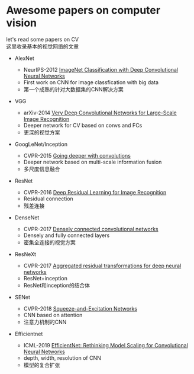 # Awesome papers on computer vision 
let's read some papers on CV  
这里收录基本的视觉网络的文章

* AlexNet
  * NeurIPS-2012 [ImageNet Classification with Deep Convolutional Neural Networks](https://proceedings.neurips.cc/paper/2012/file/c399862d3b9d6b76c8436e924a68c45b-Paper.pdf)
  * First work on CNN for image classfication with big data
  * 第一个成熟的针对大数据集的CNN解决方案
    
* VGG
  * arXiv-2014 [Very Deep Convolutional Networks for Large-Scale Image Recognition](https://www.cs.cmu.edu/~jeanoh/16-785/papers/simonyan-iclr2015-vgg.pdf)
  * Deeper network for CV based on convs and FCs
  * 更深的视觉方案

* GoogLeNet/Inception
  * CVPR-2015 [Going deeper with convolutions](https://www.cv-foundation.org/openaccess/content_cvpr_2015/papers/Szegedy_Going_Deeper_With_2015_CVPR_paper.pdf)
  * Deeper network based on multi-scale information fusion
  * 多尺度信息融合

* ResNet
  * CVPR-2016 [Deep Residual Learning for Image Recognition](https://openaccess.thecvf.com/content_cvpr_2016/papers/He_Deep_Residual_Learning_CVPR_2016_paper.pdf)
  * Residual connection
  * 残差连接

* DenseNet
  * CVPR-2017 [Densely connected convolutional networks](https://openaccess.thecvf.com/content_cvpr_2017/papers/Huang_Densely_Connected_Convolutional_CVPR_2017_paper.pdf)
  * Densely and fully connected layers 
  * 密集全连接的视觉方案

* ResNeXt
  * CVPR-2017 [Aggregated residual transformations for deep neural networks](https://openaccess.thecvf.com/content_cvpr_2017/papers/Xie_Aggregated_Residual_Transformations_CVPR_2017_paper.pdf)
  * ResNet+inception
  * ResNet和inception的结合体

* SENet
  * CVPR-2018 [Squeeze-and-Excitation Networks](https://openaccess.thecvf.com/content_cvpr_2018/papers/Hu_Squeeze-and-Excitation_Networks_CVPR_2018_paper.pdf)
  * CNN based on attention  
  * 注意力机制的CNN

* Efficientnet
  * ICML-2019 [EfficientNet: Rethinking Model Scaling for Convolutional Neural Networks](http://proceedings.mlr.press/v97/tan19a/tan19a.pdf)
  * depth, width, resolution of CNN
  * 模型的复合扩张
